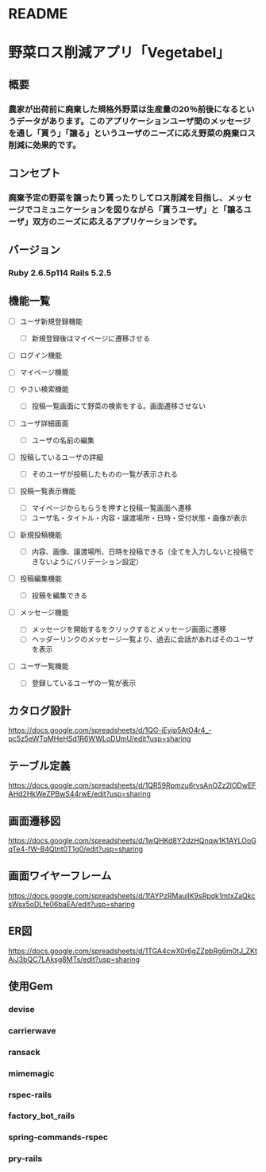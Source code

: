 # README
# 野菜ロス削減アプリ「Vegetabel」
## 概要
### 農家が出荷前に廃棄した規格外野菜は生産量の20％前後になるというデータがあります。このアプリケーションユーザ間のメッセージを通し「貰う」「譲る」というユーザのニーズに応え野菜の廃棄ロス削減に効果的です。
## コンセプト
### 廃棄予定の野菜を譲ったり貰ったりしてロス削減を目指し、メッセージでコミュニケーションを図りながら「貰うユーザ」と「譲るユーザ」双方のニーズに応えるアプリケーションです。
##  バージョン
### Ruby 2.6.5p114 Rails 5.2.5
##  機能一覧
	
- [ ] ユーザ新規登録機能						
  - [ ] 新規登録後はマイページに遷移させる	

- [ ] ログイン機能

- [ ] マイページ機能			

- [ ] やさい検索機能					
   - [ ] 投稿一覧画面にて野菜の検索をする。画面遷移させない	

- [ ] ユーザ詳細画面						
   - [ ] ユーザの名前の編集
								
- [ ] 投稿しているユーザの詳細						
   - [ ] そのユーザが投稿したものの一覧が表示される

- [ ] 投稿一覧表示機能						
   - [ ] マイページからもらうを押すと投稿一覧画面へ遷移
   - [ ] ユーザ名・タイトル・内容・譲渡場所・日時・受付状態・画像が表示	
					
- [ ] 新規投稿機能		
  - [ ] 内容、画像、譲渡場所、日時を投稿できる（全てを入力しないと投稿できないようにバリデーション設定）

- [ ] 投稿編集機能		
  - [ ] 投稿を編集できる

- [ ] メッセージ機能		
  - [ ] メッセージを開始するをクリックするとメッセージ画面に遷移
  - [ ] ヘッダーリンクのメッセージ一覧より、過去に会話があればそのユーザを表示

- [ ] ユーザ一覧機能	
  - [ ] 登録しているユーザの一覧が表示
					
<!-- - [ ] 通知機能（メッセージ）						
  - [ ] メッセージが送られてくるとマイページに通知が来る

- [ ] 受付終了機能	
  - [ ] 投稿編集画面にてステータスを終了にすると投稿一覧からこのユーザにメッセージを送るリンクが表示されない -->
	

					
## カタログ設計
https://docs.google.com/spreadsheets/d/1QG-iEyip5AtO4r4_-pc5z5eWTpMHeHSd1R6WWLoDUmU/edit?usp=sharing
## テーブル定義
https://docs.google.com/spreadsheets/d/1QR59Rpmzu6rvsAnOZz2lODwEFAHd2HkWeZPBwS44rwE/edit?usp=sharing
## 画面遷移図
https://docs.google.com/spreadsheets/d/1wQHKd8Y2dzHQnqw1K1AYLOoGqTe4-fW-B4Qtnt0T1g0/edit?usp=sharing
## 画面ワイヤーフレーム
https://docs.google.com/spreadsheets/d/1fAYPzRMaullK9sRpqk1mtxZaQkcsWsx5oDLfe06baEA/edit?usp=sharing
## ER図
https://docs.google.com/spreadsheets/d/1TGA4cwX0r6gZZpbRg6m0tJ_ZKtAjJ3bQC7LAksg8MTs/edit?usp=sharing
## 使用Gem
### devise
### carrierwave
### ransack
### mimemagic
### rspec-rails
### factory_bot_rails
### spring-commands-rspec
### pry-rails